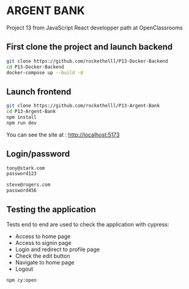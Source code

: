 # ARGENT BANK

Project 13 from JavaScript React developper path at OpenClassrooms

## First clone the project and launch backend

```bash
git clone https://github.com/rockethelll/P13-Docker-Backend
cd P13-Docker-Backend
docker-compose up --build -d
```

## Launch frontend

```bash
git clone https://github.com/rockethelll/P13-Argent-Bank
cd P13-Argent-Bank
npm install
npm run dev
```

You can see the site at : <http://localhost:5173>

## Login/password

```bash
tony@stark.com
password123
```

```bash
steve@rogers.com
password456
```

## Testing the application

Tests end to end are used to check the application with cypress:

- Access to home page
- Access to signin page
- Login and redirect to profile page
- Check the edit button
- Navigate to home page
- Logout

```bash
npm cy:open
```
